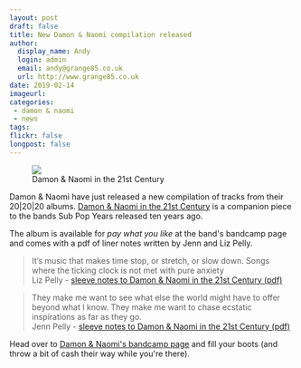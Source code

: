 ```yaml
---
layout: post
draft: false
title: New Damon & Naomi compilation released
author:
  display_name: Andy
  login: admin
  email: andy@grange85.co.uk
  url: http://www.grange85.co.uk
date: 2019-02-14
imageurl: 
categories:
 - damon & naomi
 - news
tags:
flickr: false
longpost: false
---
```

<div class="col-md-6 float-right"><figure><img src="https://media.fullofwishes.co.uk/03-damon_and_naomi/sleeves/damon-and-naomi-in-the-21st-century.jpg" class="img-fluid" /><figcaption>Damon & Naomi in the 21st Century</figcaption></figure></div>
<p class="lead">Damon & Naomi have just released a new compilation of tracks from their 20|20|20 albums. <a href="https://damonandnaomi.bandcamp.com/album/in-the-21st-century">Damon & Naomi in the 21st Century</a> is a companion piece to the bands Sub Pop Years released ten years ago.</p>

<p>The album is available for <em>pay what you like</em> at the band's bandcamp page and comes with a pdf of liner notes written by Jenn and Liz Pelly.</p>

<blockquote>It’s music that makes time stop, or stretch, or slow down. Songs where the ticking clock is not met with pure anxiety
  <footer>Liz Pelly - <a href="https://www.20-20-20.com/s/In_the_21st_Century_notes.pdf">sleeve notes to Damon & Naomi in the 21st Century (pdf)</a></footer>
</blockquote>


<blockquote>They make me want to see what else the world might have to offer beyond what I know. They make me want to chase ecstatic inspirations as far as they go.
  <footer>Jenn Pelly - <a href="https://www.20-20-20.com/s/In_the_21st_Century_notes.pdf">sleeve notes to Damon & Naomi in the 21st Century (pdf)</a></footer>
</blockquote>

<p>Head over to <a href="https://damonandnaomi.bandcamp.com/album/in-the-21st-century">Damon & Naomi's bandcamp page</a> and fill your boots (and throw a bit of cash their way while you're there).</p>
